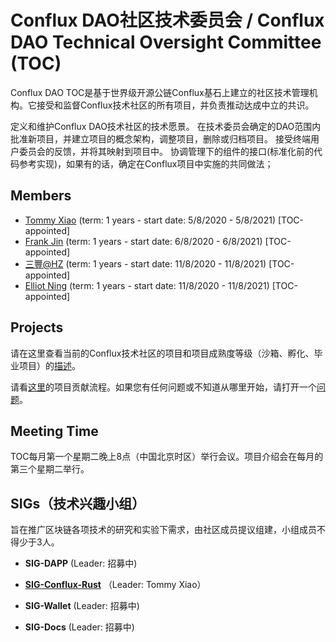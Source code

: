 # Conflux DAO社区技术委员会 /  Conflux DAO Technical Oversight Committee (TOC)



Conflux DAO TOC是基于世界级开源公链Conflux基石上建立的社区技术管理机构。它接受和监督Conflux技术社区的所有项目，并负责推动达成中立的共识。

定义和维护Conflux DAO技术社区的技术愿景。
在技术委员会确定的DAO范围内批准新项目，并建立项目的概念架构，调整项目，删除或归档项目。
接受终端用户委员会的反馈，并将其映射到项目中。
协调管理下的组件的接口(标准化前的代码参考实现)，如果有的话，确定在Conflux项目中实施的共同做法；



## Members

- [Tommy Xiao](https://github.com/Conflux-DAO-TOC/toc/issues/2) (term: 1 years - start date: 5/8/2020 - 5/8/2021) [TOC-appointed]
- [Frank Jin](https://github.com/Conflux-DAO-TOC/toc/issues/4)  (term: 1 years - start date: 6/8/2020 - 6/8/2021) [TOC-appointed]
- [三豐@HZ](https://github.com/Conflux-DAO-TOC/toc/issues/5) (term: 1 years - start date: 11/8/2020 - 11/8/2021) [TOC-appointed]
- [Elliot Ning](https://github.com/elliot2008) (term: 1 years - start date: 11/8/2020 - 11/8/2021) [TOC-appointed]



## Projects

请在这里查看当前的Conflux技术社区的项目和项目成熟度等级（沙箱、孵化、毕业项目）的[描述](./projects.md)。

请看[这里](./CONTRIBUTING.md)的项目贡献流程。如果您有任何问题或不知道从哪里开始，请打开一个[问题](https://github.com/Conflux-DAO-TOC/toc/issues)。





## Meeting Time

TOC每月第一个星期二晚上8点（中国北京时区）举行会议。项目介绍会在每月的第三个星期二举行。





## SIGs（技术兴趣小组）

旨在推广区块链各项技术的研究和实验下需求，由社区成员提议组建，小组成员不得少于3人。

- **SIG-DAPP** (Leader: 招募中)

- [**SIG-Conflux-Rust**](https://github.com/Conflux-DAO-TOC/sig-conflux-rust) （Leader: Tommy Xiao）
- **SIG-Wallet** (Leader: 招募中)
- **SIG-Docs** (Leader: 招募中)





